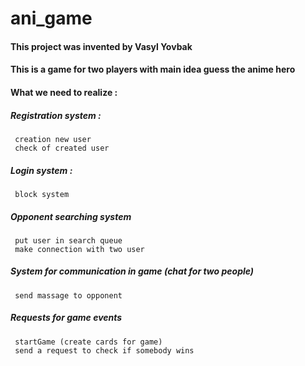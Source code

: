 # ani_game
#### This project was invented by Vasyl Yovbak
#### This is a game for two players with main idea guess the anime hero
#### What we need to realize :
##### Registration system :
     creation new user
     check of created user
##### Login system :
     block system 
##### Opponent searching system
     put user in search queue
     make connection with two user
##### System for communication in game (chat for two people)
     send massage to opponent
##### Requests for game events
     startGame (create cards for game)
     send a request to check if somebody wins